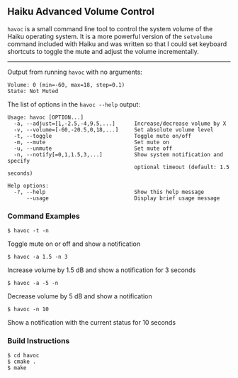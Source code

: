 ## Haiku Advanced Volume Control

`havoc` is a small command line tool to control the system volume of the Haiku operating system.  It is a more powerful version of the `setvolume` command included with Haiku and was written so that I could set keyboard shortcuts to toggle the mute and adjust the volume incrementally.

------------------------------------------------------------

Output from running `havoc` with no arguments:
```
Volume: 0 (min=-60, max=18, step=0.1)
State: Not Muted
```

The list of options in the `havoc --help` output:
```
Usage: havoc [OPTION...]
  -a, --adjust=[1,-2.5,-4,9.5,...]      Increase/decrease volume by X
  -v, --volume=[-60,-20.5,0,18,...]     Set absolute volume level
  -t, --toggle                          Toggle mute on/off
  -m, --mute                            Set mute on
  -u, --unmute                          Set mute off
  -n, --notify[=0,1,1.5,3,...]          Show system notification and specify
                                        optional timeout (default: 1.5 seconds)

Help options:
  -?, --help                            Show this help message
      --usage                           Display brief usage message
```

### Command Examples

```
$ havoc -t -n
```
Toggle mute on or off and show a notification

```
$ havoc -a 1.5 -n 3
```
Increase volume by 1.5 dB and show a notification for 3 seconds

```
$ havoc -a -5 -n
```
Decrease volume by 5 dB and show a notification

```
$ havoc -n 10
```
Show a notification with the current status for 10 seconds

### Build Instructions

```
$ cd havoc
$ cmake .
$ make
```
